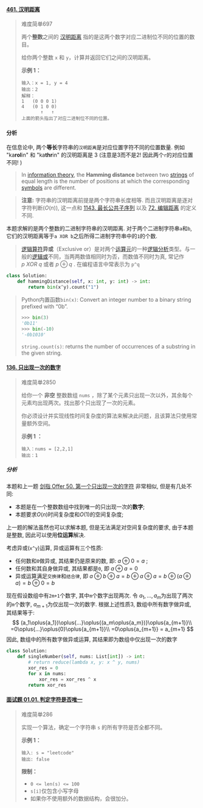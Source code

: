 #### [461. 汉明距离](https://leetcode.cn/problems/hamming-distance/)

> 难度简单697
>
> 两个**整数**之间的 [汉明距离](https://baike.baidu.com/item/汉明距离) 指的是这两个数字对应二进制位不同的位置的数目。
>
> 给你两个整数 `x` 和 `y`，计算并返回它们之间的汉明距离。
>
> **示例 1：**
>
> ```
> 输入：x = 1, y = 4
> 输出：2
> 解释：
> 1   (0 0 0 1)
> 4   (0 1 0 0)
>        ↑   ↑
> 上面的箭头指出了对应二进制位不同的位置。
> ```

#### 分析

在信息论中, 两个**等长**字符串的`汉明距离`是对应位置字符不同的位置数量. 例如 "ka**rol**in" 和 "ka**thr**in" 的汉明距离是 3 (注意是3而不是2! 因此两个`r`的对应位置不同! )

> In [information theory](https://en.wikipedia.org/wiki/Information_theory), the **Hamming distance** between two [strings](https://en.wikipedia.org/wiki/String_(computer_science)) of equal length is the number of positions at which the corresponding [symbols](https://en.wikipedia.org/wiki/Symbol) are different.

> **注意:** 字符串的汉明距离前提是两个字符串长度相等. 而且汉明距离是逐对字符判断($O(n)$), 这一点和 [1143. 最长公共子序列](https://leetcode-cn.com/problems/longest-common-subsequence/) 以及 [72. 编辑距离](https://leetcode-cn.com/problems/edit-distance/) 的定义不同.

本题求解的是两个整数的二进制字符串的汉明距离. 对于两个二进制字符串`a`和`b`, 它们的汉明距离等于`a XOR b`之后所得二进制字符串中的`1`的个数.

> [逻辑算符](https://zh.wikipedia.org/wiki/逻辑运算符)**异或**（Exclusive or）是对两个[运算元](https://zh.wikipedia.org/wiki/運算元)的一种[逻辑分析](https://zh.wikipedia.org/wiki/逻辑或)类型。与一般的[逻辑或](https://zh.wikipedia.org/wiki/逻辑或)不同，当两两数值相同时为否，而数值不同时为真, 常记作 $p\ XOR\ q$ 或者 $p\oplus{q}$ . 在编程语言中常表示为 `p^q`

```python
class Solution:
    def hammingDistance(self, x: int, y: int) -> int:
        return bin(x^y).count("1")
```

> Python内置函数`bin(x)`: Convert an integer number to a binary string prefixed with “0b”.
>
> ```python
> >>> bin(3)
> '0b11'
> >>> bin(-10)
> '-0b1010'
> ```
>
> `string.count(s)`: returns the number of occurrences of a substring in the given string.

#### [136. 只出现一次的数字](https://leetcode.cn/problems/single-number/)

> 难度简单2850
>
> 给你一个 **非空** 整数数组 `nums` ，除了某个元素只出现一次以外，其余每个元素均出现两次。找出那个只出现了一次的元素。
>
> 你必须设计并实现线性时间复杂度的算法来解决此问题，且该算法只使用常量额外空间。
>
> **示例 1 ：**
>
> ```
> 输入：nums = [2,2,1]
> 输出：1
> ```

##### 分析

本题和上一题 [剑指 Offer 50. 第一个只出现一次的字符](https://leetcode.cn/problems/di-yi-ge-zhi-chu-xian-yi-ci-de-zi-fu-lcof/) 非常相似, 但是有几处不同:

+ 本题是在一个整数数组中找到唯一的只出现一次的**数字**;
+ 本题要求$O(n)$时间复杂度和$O(1)$的空间复杂度;

上一题的解法虽然也可以求解本题, 但是无法满足对空间复杂度的要求, 由于本题是整数, 因此可以使用**位运算**解决.

考虑异或(`x^y`)运算, 异或运算有三个性质:

+ 任何数和`0`做异或, 其结果仍是原来的数, 即: $a\oplus{0}=a$ ;
+ 任何数和其自身做异或, 其结果都是`0`, 即 $a\oplus{a}=0$
+ 异或运算满足`交换律`和`结合律`, 即 $a\oplus{b}\oplus{a}=b\oplus{a}\oplus{a}=b\oplus{(a\oplus{a})}=b\oplus{0}=b$

现在假设数组中有`2m+1`个数字, 其中`m`个数字出现两次. 令 $a_1, ..., a_m$为出现了两次的`m`个数字, $a_{m+1}$为仅出现一次的数字. 根据上述性质3, 数组中所有数字做异或, 其结果等于:
$$
(a_1\oplus{a_1})\oplus{...}\oplus{(a_m\oplus{a_m})}\oplus{a_{m+1}}\\
=0\oplus{...}\oplus{0}\oplus{a_{m+1}}\\
=0\oplus{a_{m+1}} = a_{m+1}
$$
 因此, 数组中的所有数字做异或运算, 其结果即为数组中仅出现一次的数字

```python
class Solution:
    def singleNumber(self, nums: List[int]) -> int:
        # return reduce(lambda x, y: x ^ y, nums)
        xor_res = 0
        for x in nums:
            xor_res = xor_res ^ x
        return xor_res
```

#### [面试题 01.01. 判定字符是否唯一](https://leetcode.cn/problems/is-unique-lcci/)

> 难度简单286
>
> 实现一个算法，确定一个字符串 `s` 的所有字符是否全都不同。
>
> **示例 1：**
>
> ```
> 输入: s = "leetcode"
> 输出: false 
> ```
>
> **限制：**
>
> + `0 <= len(s) <= 100`
> + `s[i]`仅包含小写字母
> + 如果你不使用额外的数据结构，会很加分。
